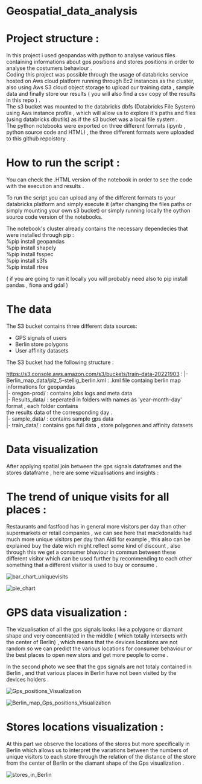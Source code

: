 # Geospatial_data_analysis

# Project structure :

In this project i used geopandas with python to analyse various files containing informations about gps positions and stores positions in order to analyse the costumers behaviour .<br/>
Coding this project was possible through the usage of databricks service hosted on Aws cloud platform running through  Ec2 instances as the cluster, also using Aws S3 cloud object storage to upload our training data , sample data and finally store our results ( you will also find a csv copy of the results in this repo ) .<br/>
The s3 bucket was mounted to the databricks dbfs (Databricks File System) using Aws instance profile , which will allow us to explore it's paths and files (using databricks dbutils) as if the s3 bucket was a local file system . <br/>
The python notebooks were exported on three different formats (ipynb , python source code and HTML) , the three different formats were uploaded to this github repoistory .<br/>

# How to run the script : 

You can check the .HTML version of the notebook in order to see the code with the execution and results . 

To run the script you can upload any of the different formats to your databricks platform and simply execute it (after changing the files paths or simply mounting your own s3 bucket) or simply running locally the oython source code version of the notebooks.

The notebook's cluster already contains the necessary dependecies that were installed through pip : <br/>
%pip install geopandas <br/>
%pip install shapely <br/>
%pip install fsspec <br/>
%pip install s3fs  <br/>
%pip install rtree  <br/>

( if you are going to run it locally you will probably need also to pip install pandas , fiona and gdal )

# The data 
The S3 bucket contains three different data sources:
- GPS signals of users 
- Berlin store polygons
- User affinity datasets

The S3 bucket had the following structure :

https://s3.console.aws.amazon.com/s3/buckets/train-data-20221903 : 
|-Berlin_map_data/plz_5-stellig_berlin.kml  : .kml file containg berlin map informations for geopandas <br/>
|- oregon-prod/ : contains jobs logs and meta data <br/>
|- Results_data/ : seperated in folders with names as 'year-month-day' format  , each folder contains <br/>                                                                                  the results data of the corresponding day . <br/>
|- sample_data/	: contains sample gps data <br/>
|- train_data/ : contains gps full data , store polygones and affinity datasets <br/>
                                                                
# Data visualization 

After applying spatial join between the gps signals dataframes and the stores dataframe , here are some vizualisations and insights : 

# The trend of unique visits for all places : 

Restaurants and fastfood has in general more visitors per day than other supermarkets or retail companies , we can see here that mackdonalds had much more unique visitors per day than Aldi for example , this also can be explained buy the date wich might reflect some kind of discount , also through this we get a consumer bhaviour in commun between these different visitor which can be used further by recommending to each other something that a different visitor is used to buy or consume . 


![bar_chart_uniquevisits](https://user-images.githubusercontent.com/17991782/159183689-49205fe6-a3b8-44a2-9e4d-9022a3b83247.png)




![pie_chart](https://user-images.githubusercontent.com/17991782/159183882-4bcd40be-6be3-47f2-b1f7-3b791dcd7036.png)



# GPS data visualization : 

The vizualisation of all the gps signals looks like a polygone or diamant shape and very concentrated in the middle ( which totally intersects with the center of Berlin) , which means that the devices locations are not random so we can predict the various locations for consumer behaviour or the best places to open new stors and get more people to come .<br/>

In the second photo we see that the gps signals are not totaly contained in Berlin , and that various places in Berlin have not been visited by the devices holders .


![Gps_positions_Visualization](https://user-images.githubusercontent.com/17991782/159183907-48dfefac-b4c9-499b-a588-26cf7bc65daf.png)


![Berlin_map_Gps_positions_Visualization](https://user-images.githubusercontent.com/17991782/159184029-f1560412-774f-45ce-9214-b76228b3c6ef.png)


# Stores locations visualization : 

At this part we observe the locations of the stores but more specifically in Berlin which allows us to interpret the variations between the numbers of unique visitors to each store through the relation of the distance of the store from the center of Berlin or the diamant shape of the Gps visualization .





![stores_in_Berlin](https://user-images.githubusercontent.com/17991782/159184046-d4df9ba9-1d54-4e3f-a65b-b64393ff3cce.png)











